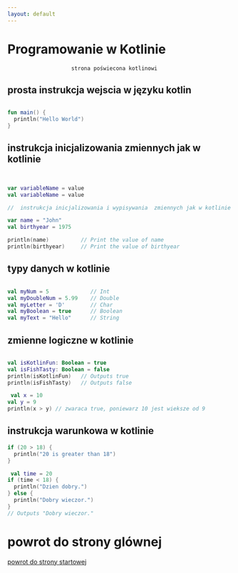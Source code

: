 ```yaml
---
layout: default
---
```

# Programowanie w Kotlinie
                        strona poświecona kotlinowi


##  prosta instrukcja wejscia w języku kotlin

```kotlin

fun main() {
  println("Hello World")
}
```

##  instrukcja inicjalizowania zmiennych jak w kotlinie

```kotlin


var variableName = value
val variableName = value
```
```kotlin
//  instrukcja inicjalizowania i wypisywania  zmiennych jak w kotlinie 

var name = "John"
val birthyear = 1975

println(name)          // Print the value of name
println(birthyear)     // Print the value of birthyear
```
##   typy danych w kotlinie

```kotlin

val myNum = 5             // Int
val myDoubleNum = 5.99    // Double
val myLetter = 'D'        // Char
val myBoolean = true      // Boolean
val myText = "Hello"      // String
```
##  zmienne logiczne w kotlinie

```kotlin

val isKotlinFun: Boolean = true
val isFishTasty: Boolean = false
println(isKotlinFun)   // Outputs true
println(isFishTasty)   // Outputs false 
```
```kotlin
 val x = 10
val y = 9
println(x > y) // zwaraca true, poniewarz 10 jest wieksze od 9
```


## instrukcja warunkowa w kotlinie

```kotlin
if (20 > 18) {
  println("20 is greater than 18")
}
```


```kotlin
 val time = 20
if (time < 18) {
  println("Dzien dobry.")
} else {
  println("Dobry wieczor.")
}
// Outputs "Dobry wieczor."
```
# powrot do strony glównej
[powrot do strony startowej](./index.html)
